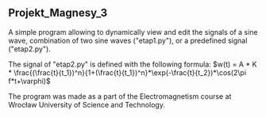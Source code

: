## Projekt_Magnesy_3

A simple program allowing to dynamically view and edit the signals of a sine wave, combination of two sine waves ("etap1.py"), or a predefined signal ("etap2.py").

The signal of "etap2.py" is defined with the following formula:
$w(t) = A * K * \frac{(\frac{t}{t_1})^n}{1+(\frac{t}{t_1})^n}*\exp(-\frac{t}{t_2})*\cos(2\pi f*t+\varphi)$

The program was made as a part of the Electromagnetism course at Wrocław University of Science and Technology.